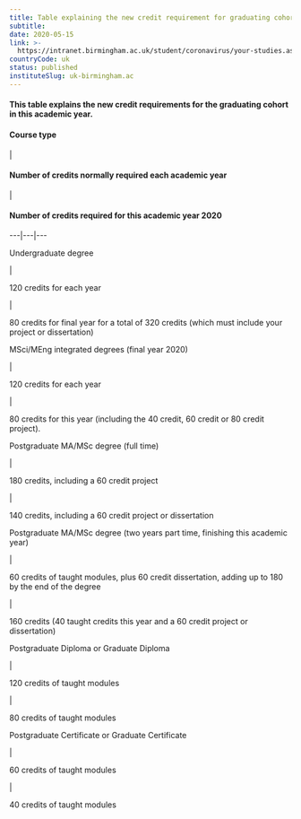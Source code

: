 ```yaml
---
title: Table explaining the new credit requirement for graduating cohort.
subtitle: 
date: 2020-05-15
link: >-
  https://intranet.birmingham.ac.uk/student/coronavirus/your-studies.aspx
countryCode: uk
status: published
instituteSlug: uk-birmingham.ac
---
```

#### This table explains the new credit requirements for the graduating cohort in this academic year.

#### Course type

| 

#### Number of credits normally required each academic year

| 

#### Number of credits required for this academic year 2020  
  
---|---|---  
  
Undergraduate degree

| 

120 credits for each year

| 

80 credits for final year for a total of 320 credits (which must include your project or dissertation)  
  
MSci/MEng integrated degrees (final year 2020)

| 

120 credits for each year

| 

80 credits for this year (including the 40 credit, 60 credit or 80 credit project).  
  
Postgraduate MA/MSc degree (full time)

| 

180 credits, including a 60 credit project

| 

140 credits, including a 60 credit project or dissertation  
  
Postgraduate MA/MSc degree (two years part time, finishing this academic year)

| 

60 credits of taught modules, plus 60 credit dissertation, adding up to 180 by the end of the degree

| 

160 credits (40 taught credits this year and a 60 credit project or dissertation)  
  
Postgraduate Diploma or Graduate Diploma

| 

120 credits of taught modules

| 

80 credits of taught modules  
  
Postgraduate Certificate or Graduate Certificate

| 

60 credits of taught modules

| 

40 credits of taught modules
